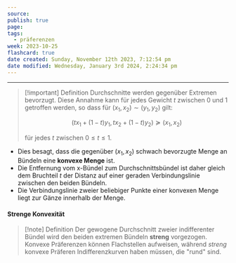 ```yaml
---
source: 
publish: true
page: 
tags:
  - präferenzen
week: 2023-10-25
flashcard: true
date created: Sunday, November 12th 2023, 7:12:54 pm
date modified: Wednesday, January 3rd 2024, 2:24:34 pm
---
```

***

> [!important] Definition
> Durchschnitte werden gegenüber Extremen bevorzugt. Diese Annahme kann für jedes Gewicht
> $t$ zwischen $0$ und $1$ getroffen werden, so dass für $(x_{1}, x_{2}) \sim (y_{1}, y_{2})$ gilt:
>
> $$
> ( tx_{1} + ( 1 - t ) y_{1}, t x_{2} + ( 1 - t ) y_{2} ) \succeq ( x_{1}, x_{2} )
> $$
>
> für jedes $t$ zwischen $0 \leq t \leq 1$.

- Dies besagt, dass die gegenüber $(x_{1}, x_{2})$ schwach bevorzugte Menge an Bündeln eine **konvexe Menge** ist.
- Die Entfernung vom x-Bündel zum Durchschnittsbündel ist daher gleich dem Bruchteil $t$ der Distanz auf einer geraden Verbindungslinie zwischen den beiden Bündeln.
- Die Verbindungslinie zweier beliebiger Punkte einer konvexen Menge liegt zur Gänze innerhalb der Menge.
#### Strenge Konvexität

> [!note] Definition
> Der gewogene Durchschnitt zweier indifferenter Bündel wird den beiden extremen Bündeln **streng** vorgezogen. Konvexe Präferenzen können Flachstellen aufweisen, während *streng* konvexe Präferen Indifferenzkurven haben müssen, die "rund" sind.
